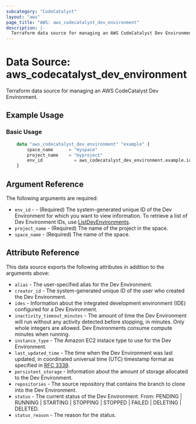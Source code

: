 ```yaml
---
subcategory: "CodeCatalyst"
layout: "aws"
page_title: "AWS: aws_codecatalyst_dev_environment"
description: |-
  Terraform data source for managing an AWS CodeCatalyst Dev Environment.
---
```

# Data Source: aws_codecatalyst_dev_environment

Terraform data source for managing an AWS CodeCatalyst Dev Environment.

## Example Usage

### Basic Usage

```terraform
	data "aws_codecatalyst_dev_environment" "example" {
		space_name    	= "myspace"
		project_name  	= "myproject"
		env_id 	  		  = aws_codecatalyst_dev_environment.example.id
	}
```

## Argument Reference

The following arguments are required:

* `env_id` - - (Required) The system-generated unique ID of the Dev Environment for which you want to view information. To retrieve a list of Dev Environment IDs, use [ListDevEnvironments](https://docs.aws.amazon.com/codecatalyst/latest/APIReference/API_ListDevEnvironments.html).
* `project_name` - (Required) The name of the project in the space.
* `space_name` - (Required) The name of the space.

## Attribute Reference

This data source exports the following attributes in addition to the arguments above:

* `alias` - The user-specified alias for the Dev Environment. 
* `creator_id` - The system-generated unique ID of the user who created the Dev Environment. 
* `ides` - Information about the integrated development environment (IDE) configured for a Dev Environment.
* `inactivity_timeout_minutes` - The amount of time the Dev Environment will run without any activity detected before stopping, in minutes. Only whole integers are allowed. Dev Environments consume compute minutes when running.
* `instance_type` - The Amazon EC2 instace type to use for the Dev Environment. 
* `last_updated_time` - The time when the Dev Environment was last updated, in coordinated universal time (UTC) timestamp format as specified in [RFC 3339](https://www.rfc-editor.org/rfc/rfc3339#section-5.6).
* `persistent_storage` - Information about the amount of storage allocated to the Dev Environment.
* `repositories` - The source repository that contains the branch to clone into the Dev Environment.
* `status` - The current status of the Dev Environment. From: PENDING | RUNNING | STARTING | STOPPING | STOPPED | FAILED | DELETING | DELETED.
* `status_reason` - The reason for the status.